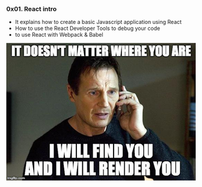 
<h3>0x01. React intro</h3>
<ul>
    <li>It explains how to create a basic Javascript application using React</li>
    <li>How to use the React Developer Tools to debug your code</li>
    <li> to use React with Webpack & Babel</li>
</ul>
<img src="./react-render.jpg">
